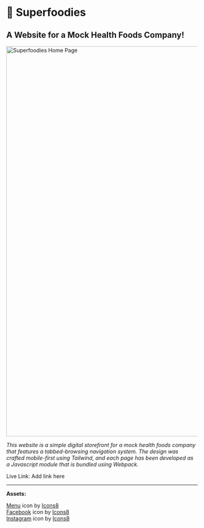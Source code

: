 <h1>💪 Superfoodies</h1>

<h2>A Website for a Mock Health Foods Company!</h2>

<img width="1025" alt="Superfoodies Home Page" src="https://user-images.githubusercontent.com/106128212/222635861-94b2f1fb-e76f-4671-9261-4829afe8b365.png">

<i>This website is a simple digital storefront for a mock health foods company that features a tabbed-browsing navigation system. The design was crafted mobile-first using Tailwind, and each page has been developed as a Javascript module that is bundled using Webpack.</i>

Live Link: Add link here

<hr>

<strong>Assets:</strong><br>

<a target="_blank" href="https://icons8.com/icon/dMz54mFbVirR/menu">Menu</a> icon by <a target="_blank" href="https://icons8.com">Icons8</a><br>
<a target="_blank" href="https://icons8.com/icon/118490/facebook">Facebook</a> icon by <a target="_blank" href="https://icons8.com">Icons8</a><br>
<a target="_blank" href="https://icons8.com/icon/84884/instagram">Instagram</a> icon by <a target="_blank" href="https://icons8.com">Icons8</a>
